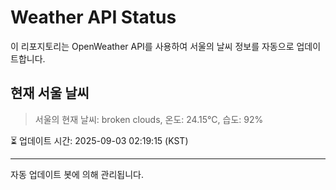 
# Weather API Status

이 리포지토리는 OpenWeather API를 사용하여 서울의 날씨 정보를 자동으로 업데이트합니다.

## 현재 서울 날씨
> 서울의 현재 날씨: broken clouds, 온도: 24.15°C, 습도: 92%

⏳ 업데이트 시간: 2025-09-03 02:19:15 (KST)

---
자동 업데이트 봇에 의해 관리됩니다.
